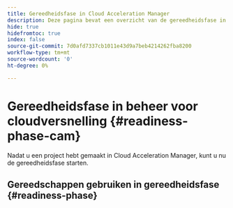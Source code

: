 ```yaml
---
title: Gereedheidsfase in Cloud Acceleration Manager
description: Deze pagina bevat een overzicht van de gereedheidsfase in Cloud Acceleration Manager.
hide: true
hidefromtoc: true
index: false
source-git-commit: 7d0afd7337cb1011e43d9a7beb4214262fba8200
workflow-type: tm+mt
source-wordcount: '0'
ht-degree: 0%

---
```



# Gereedheidsfase in beheer voor cloudversnelling {#readiness-phase-cam}

Nadat u een project hebt gemaakt in Cloud Acceleration Manager, kunt u nu de gereedheidsfase starten.

## Gereedschappen gebruiken in gereedheidsfase {#readiness-phase}

